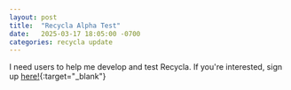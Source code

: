 ```yaml
---
layout: post
title:  "Recycla Alpha Test"
date:   2025-03-17 18:05:00 -0700
categories: recycla update
---
```

I need users to help me develop and test Recycla. If you're interested, sign up [here!](https://docs.google.com/forms/d/e/1FAIpQLSewCciiHEcSKuSCzohLLce5NpnbC8xot8mbzzZEB3nl2Fv6Yg/viewform?usp=header){:target="_blank"}
